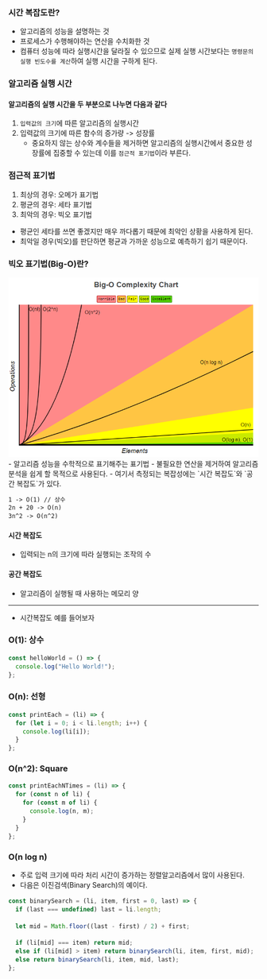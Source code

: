 ### 시간 복잡도란?

- 알고리즘의 성능을 설명하는 것
- 프로세스가 수행해야하는 연산을 수치화한 것
- 컴퓨터 성능에 따라 실행시간을 달라질 수 있으므로 실제 실행 시간보다는 `명령문의 실행 빈도수를 계산`하여 실행 시간을 구하게 된다.

### 알고리즘 실행 시간

#### 알고리즘의 실행 시간을 두 부분으로 나누면 다음과 같다

1. `입력값의 크기`에 따른 알고리즘의 실행시간
2. 입력값의 크기에 따른 함수의 증가량 -> 성장률
   - 중요하지 않는 상수와 계수들을 제거하면 알고리즘의 실행시간에서 중요한 성장률에 집중할 수 있는데 이를 `점근적 표기법`이라 부른다.

### 점근적 표기법

1. 최상의 경우: 오메가 표기법
2. 평균의 경우: 세타 표기법
3. 최악의 경우: 빅오 표기법

- 평균인 세타를 쓰면 좋겠지만 매우 까다롭기 때문에 최악인 상황을 사용하게 된다.
- 최악일 경우(빅오)를 판단하면 평균과 가까운 성능으로 예측하기 쉽기 때문이다.

### 빅오 표기법(Big-O)란?

<img src="./빅오표기법.png" />
- 알고리즘 성능을 수학적으로 표기해주는 표기법
- 불필요한 연산을 제거하여 알고리즘 분석을 쉽게 할 목적으로 사용된다.
- 여기서 측정되는 복잡성에는 `시간 복잡도`와 `공간 복잡도`가 있다.

```md
1 -> O(1) // 상수
2n + 20 -> O(n)
3n^2 -> O(n^2)
```

#### 시간 복잡도

- 입력되는 n의 크기에 따라 실행되는 조작의 수

#### 공간 복잡도

- 알고리즘이 실행될 때 사용하는 메모리 양

---

- 시간복잡도 예를 들어보자

### O(1): 상수

```js
const helloWorld = () => {
  console.log("Hello World!");
};
```

### O(n): 선형

```js
const printEach = (li) => {
  for (let i = 0; i < li.length; i++) {
    console.log(li[i]);
  }
};
```

### O(n^2): Square

```js
const printEachNTimes = (li) => {
  for (const n of li) {
    for (const m of li) {
      console.log(n, m);
    }
  }
};
```

### O(n log n)

- 주로 입력 크기에 따라 처리 시간이 증가하는 정렬알고리즘에서 많이 사용된다.
- 다음은 이진검색(Binary Search)의 예이다.

```js
const binarySearch = (li, item, first = 0, last) => {
  if (last === undefined) last = li.length;

  let mid = Math.floor((last - first) / 2) + first;

  if (li[mid] === item) return mid;
  else if (li[mid] > item) return binarySearch(li, item, first, mid);
  else return binarySearch(li, item, mid, last);
};
```
